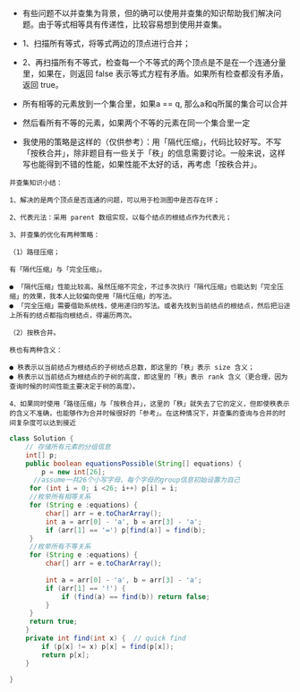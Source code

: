 - 有些问题不以并查集为背景，但的确可以使用并查集的知识帮助我们解决问题。由于等式相等具有传递性，比较容易想到使用并查集。

- 1、扫描所有等式，将等式两边的顶点进行合并；

- 2、再扫描所有不等式，检查每一个不等式的两个顶点是不是在一个连通分量里，如果在，则返回 false 表示等式方程有矛盾。如果所有检查都没有矛盾，返回 true。

- 所有相等的元素放到一个集合里，如果a == q, 那么a和q所属的集合可以合并

- 然后看所有不等的元素，如果两个不等的元素在同一个集合里一定

- 我使用的策略是这样的（仅供参考）：用「隔代压缩」，代码比较好写。不写「按秩合并」，除非题目有一些关于「秩」的信息需要讨论。一般来说，这样写也能得到不错的性能，如果性能不太好的话，再考虑「按秩合并」。


```
并查集知识小结：

1、解决的是两个顶点是否连通的问题，可以用于检测图中是否存在环；

2、代表元法：采用 parent 数组实现，以每个结点的根结点作为代表元；

3、并查集的优化有两种策略：

（1）路径压缩；

有「隔代压缩」与「完全压缩」。

● 「隔代压缩」性能比较高，虽然压缩不完全，不过多次执行「隔代压缩」也能达到「完全压缩」的效果，我本人比较偏向使用「隔代压缩」的写法。
● 「完全压缩」需要借助系统栈，使用递归的写法。或者先找到当前结点的根结点，然后把沿途上所有的结点都指向根结点，得遍历两次。

（2）按秩合并。

秩也有两种含义：

● 秩表示以当前结点为根结点的子树结点总数，即这里的「秩」表示 size 含义；
● 秩表示以当前结点为根结点的子树的高度，即这里的「秩」表示 rank 含义（更合理，因为查询时候的时间性能主要决定于树的高度）。

4、如果同时使用「路径压缩」与「按秩合并」，这里的「秩」就失去了它的定义，但即使秩表示的含义不准确，也能够作为合并时候很好的「参考」。在这种情况下，并查集的查询与合并的时间复杂度可以达到接近

```

```java
class Solution {
    // 存储所有元素的分组信息
    int[] p;
    public boolean equationsPossible(String[] equations) {
        p = new int[26];
      //assume一共26个小写字母，每个字母的group信息初始设置为自己
     for (int i = 0; i <26; i++) p[i] = i;
     //枚举所有相等关系   
     for (String e :equations) {
         char[] arr = e.toCharArray();
         int a = arr[0] - 'a', b = arr[3] - 'a';
         if (arr[1] == '=') p[find(a)] = find(b);
     }   
     //枚举所有不等关系 
     for (String e :equations) {
         char[] arr = e.toCharArray();
       
         int a = arr[0] - 'a', b = arr[3] - 'a';
         if (arr[1] == '!') {
             if (find(a) == find(b)) return false;
         }
     }
     return true;   
    }
    private int find(int x) {  // quick find
        if (p[x] != x) p[x] = find(p[x]);
        return p[x];
    }
   
}
```
